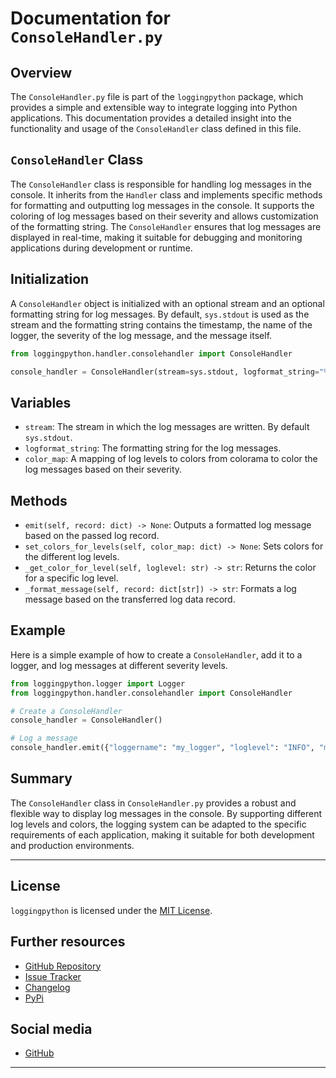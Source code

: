 # Documentation for `ConsoleHandler.py`
## Overview
The `ConsoleHandler.py` file is part of the `loggingpython` package, which provides a simple and extensible way to integrate logging into Python applications. This documentation provides a detailed insight into the functionality and usage of the `ConsoleHandler` class defined in this file.

## `ConsoleHandler` Class
The `ConsoleHandler` class is responsible for handling log messages in the console. It inherits from the `Handler` class and implements specific methods for formatting and outputting log messages in the console. It supports the coloring of log messages based on their severity and allows customization of the formatting string. The `ConsoleHandler` ensures that log messages are displayed in real-time, making it suitable for debugging and monitoring applications during development or runtime.

## Initialization
A `ConsoleHandler` object is initialized with an optional stream and an optional formatting string for log messages. By default, `sys.stdout` is used as the stream and the formatting string contains the timestamp, the name of the logger, the severity of the log message, and the message itself.
```python
from loggingpython.handler.consolehandler import ConsoleHandler

console_handler = ConsoleHandler(stream=sys.stdout, logformat_string="%(asctime)s: [%(loggername)s]: [%(loglevel)s]: %(message)s")
```
## Variables
 - `stream`: The stream in which the log messages are written. By default `sys.stdout`.
 - `logformat_string`: The formatting string for the log messages.
 - `color_map`: A mapping of log levels to colors from colorama to color the log messages based on their severity.

## Methods
 - `emit(self, record: dict) -> None`: Outputs a formatted log message based on the passed log record.
 - `set_colors_for_levels(self, color_map: dict) -> None`: Sets colors for the different log levels.
 - `_get_color_for_level(self, loglevel: str) -> str`: Returns the color for a specific log level.
 - `_format_message(self, record: dict[str]) -> str`: Formats a log message based on the transferred log data record.

## Example
Here is a simple example of how to create a `ConsoleHandler`, add it to a logger, and log messages at different severity levels.
```python
from loggingpython.logger import Logger
from loggingpython.handler.consolehandler import ConsoleHandler

# Create a ConsoleHandler
console_handler = ConsoleHandler()

# Log a message
console_handler.emit({"loggername": "my_logger", "loglevel": "INFO", "message": "This is an information message."})
```

## Summary
The `ConsoleHandler` class in `ConsoleHandler.py` provides a robust and flexible way to display log messages in the console. By supporting different log levels and colors, the logging system can be adapted to the specific requirements of each application, making it suitable for both development and production environments.

---

## License

`loggingpython` is licensed under the [MIT License](https://opensource.org/licenses/MIT).

## Further resources

- [GitHub Repository](https://github.com/loggingpython-Community/loggingpython)
- [Issue Tracker](https://github.com/loggingpython-Community/loggingpython/issues)
- [Changelog](https://github.com/loggingpython-Community/loggingpython/blob/main/CHANGELOG.md)
- [PyPi](https://pypi.org/project/loggingpython/)

## Social media

- [GitHub](https://github.com/loggingpython-Community)

---